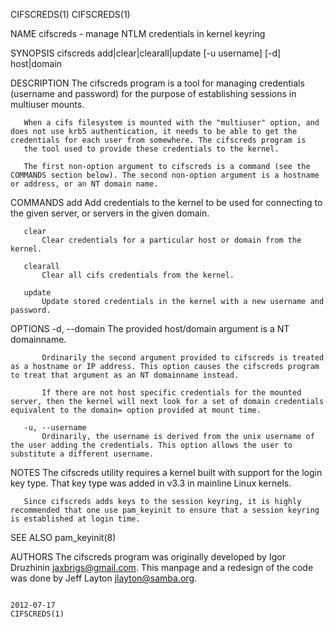 CIFSCREDS(1)                                                                                                                                                                                     CIFSCREDS(1)



NAME
       cifscreds - manage NTLM credentials in kernel keyring

SYNOPSIS
       cifscreds add|clear|clearall|update [-u username] [-d] host|domain

DESCRIPTION
       The cifscreds program is a tool for managing credentials (username and password) for the purpose of establishing sessions in multiuser mounts.

       When a cifs filesystem is mounted with the "multiuser" option, and does not use krb5 authentication, it needs to be able to get the credentials for each user from somewhere. The cifscreds program is
       the tool used to provide these credentials to the kernel.

       The first non-option argument to cifscreds is a command (see the COMMANDS section below). The second non-option argument is a hostname or address, or an NT domain name.

COMMANDS
       add Add credentials to the kernel to be used for connecting to the given server, or servers in the given domain.

       clear
           Clear credentials for a particular host or domain from the kernel.

       clearall
           Clear all cifs credentials from the kernel.

       update
           Update stored credentials in the kernel with a new username and password.

OPTIONS
       -d, --domain
           The provided host/domain argument is a NT domainname.

           Ordinarily the second argument provided to cifscreds is treated as a hostname or IP address. This option causes the cifscreds program to treat that argument as an NT domainname instead.

           If there are not host specific credentials for the mounted server, then the kernel will next look for a set of domain credentials equivalent to the domain= option provided at mount time.

       -u, --username
           Ordinarily, the username is derived from the unix username of the user adding the credentials. This option allows the user to substitute a different username.

NOTES
       The cifscreds utility requires a kernel built with support for the login key type. That key type was added in v3.3 in mainline Linux kernels.

       Since cifscreds adds keys to the session keyring, it is highly recommended that one use pam_keyinit to ensure that a session keyring is established at login time.

SEE ALSO
       pam_keyinit(8)

AUTHORS
       The cifscreds program was originally developed by Igor Druzhinin <jaxbrigs@gmail.com>. This manpage and a redesign of the code was done by Jeff Layton <jlayton@samba.org>.



                                                                                                  2012-07-17                                                                                     CIFSCREDS(1)
